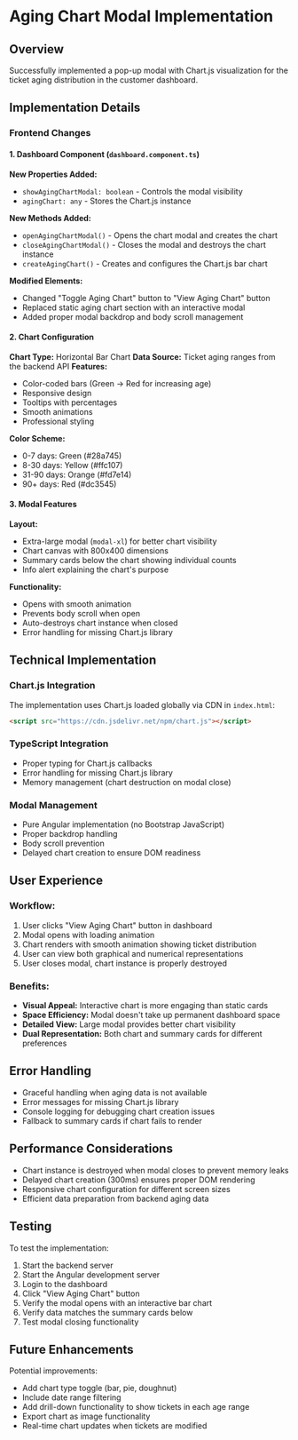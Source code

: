 # Aging Chart Modal Implementation

## Overview
Successfully implemented a pop-up modal with Chart.js visualization for the ticket aging distribution in the customer dashboard.

## Implementation Details

### Frontend Changes

#### 1. Dashboard Component (`dashboard.component.ts`)

**New Properties Added:**
- `showAgingChartModal: boolean` - Controls the modal visibility
- `agingChart: any` - Stores the Chart.js instance

**New Methods Added:**
- `openAgingChartModal()` - Opens the chart modal and creates the chart
- `closeAgingChartModal()` - Closes the modal and destroys the chart instance
- `createAgingChart()` - Creates and configures the Chart.js bar chart

**Modified Elements:**
- Changed "Toggle Aging Chart" button to "View Aging Chart" button
- Replaced static aging chart section with an interactive modal
- Added proper modal backdrop and body scroll management

#### 2. Chart Configuration

**Chart Type:** Horizontal Bar Chart
**Data Source:** Ticket aging ranges from the backend API
**Features:**
- Color-coded bars (Green → Red for increasing age)
- Responsive design
- Tooltips with percentages
- Smooth animations
- Professional styling

**Color Scheme:**
- 0-7 days: Green (#28a745)
- 8-30 days: Yellow (#ffc107)
- 31-90 days: Orange (#fd7e14)
- 90+ days: Red (#dc3545)

#### 3. Modal Features

**Layout:**
- Extra-large modal (`modal-xl`) for better chart visibility
- Chart canvas with 800x400 dimensions
- Summary cards below the chart showing individual counts
- Info alert explaining the chart's purpose

**Functionality:**
- Opens with smooth animation
- Prevents body scroll when open
- Auto-destroys chart instance when closed
- Error handling for missing Chart.js library

## Technical Implementation

### Chart.js Integration
The implementation uses Chart.js loaded globally via CDN in `index.html`:
```html
<script src="https://cdn.jsdelivr.net/npm/chart.js"></script>
```

### TypeScript Integration
- Proper typing for Chart.js callbacks
- Error handling for missing Chart.js library
- Memory management (chart destruction on modal close)

### Modal Management
- Pure Angular implementation (no Bootstrap JavaScript)
- Proper backdrop handling
- Body scroll prevention
- Delayed chart creation to ensure DOM readiness

## User Experience

### Workflow:
1. User clicks "View Aging Chart" button in dashboard
2. Modal opens with loading animation
3. Chart renders with smooth animation showing ticket distribution
4. User can view both graphical and numerical representations
5. User closes modal, chart instance is properly destroyed

### Benefits:
- **Visual Appeal:** Interactive chart is more engaging than static cards
- **Space Efficiency:** Modal doesn't take up permanent dashboard space
- **Detailed View:** Large modal provides better chart visibility
- **Dual Representation:** Both chart and summary cards for different preferences

## Error Handling

- Graceful handling when aging data is not available
- Error messages for missing Chart.js library
- Console logging for debugging chart creation issues
- Fallback to summary cards if chart fails to render

## Performance Considerations

- Chart instance is destroyed when modal closes to prevent memory leaks
- Delayed chart creation (300ms) ensures proper DOM rendering
- Responsive chart configuration for different screen sizes
- Efficient data preparation from backend aging data

## Testing

To test the implementation:
1. Start the backend server
2. Start the Angular development server
3. Login to the dashboard
4. Click "View Aging Chart" button
5. Verify the modal opens with an interactive bar chart
6. Verify data matches the summary cards below
7. Test modal closing functionality

## Future Enhancements

Potential improvements:
- Add chart type toggle (bar, pie, doughnut)
- Include date range filtering
- Add drill-down functionality to show tickets in each age range
- Export chart as image functionality
- Real-time chart updates when tickets are modified
